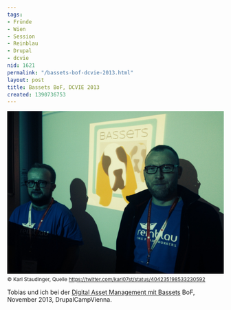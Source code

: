 ```yaml
---
tags:
- Fründe
- Wien
- Session
- Reinblau
- Drupal
- dcvie
nid: 1621
permalink: "/bassets-bof-dcvie-2013.html"
layout: post
title: Bassets BoF, DCVIE 2013
created: 1390736753
---
```

<img src="/assets/imgs/2013-dcvi-bassets-bof.JPG" alt="Bassets BoF, DCVIE 2013"  />
<small>&copy; Karl Staudinger, Quelle <a href="https://twitter.com/karl07st/status/404235198533230592">https://twitter.com/karl07st/status/404235198533230592</a></small>
<p>Tobias und ich bei der <a href="http://drupal.org/project/bassets">Digital Asset Management mit Bassets</a> BoF, November 2013, DrupalCampVienna.
</p><!--break-->

